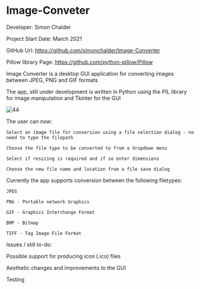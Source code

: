 # Image-Conveter

Developer: Simon Chalder

Project Start Date: March 2021

GitHub Url: https://github.com/simonchalder/Image-Converter

Pillow library Page: https://github.com/python-pillow/Pillow

Image Converter is a desktop GUI application for converting images between JPEG, PNG and GIF formats

The app, still under development is written in Python using the PIL library for image manipulation and Tkinter for the GUI

![44](https://user-images.githubusercontent.com/66743889/112196793-4b3cd300-8c03-11eb-8ccd-4e9a4613c887.png)

The user can now:

    Select an image file for conversion using a file selection dialog - no need to type the filepath

    Choose the file type to be converted to from a dropdown menu

    Select if resizing is required and if so enter dimensions

    Choose the new file name and location from a file save dialog

Currently the app supports conversion between the following filetypes:

    JPEG

    PNG - Portable network Graphics

    GIF - Graphics Interchange Format

    BMP - Bitmap

    TIFF - Tag Image File Format

Issues / still to-do:

Possible support for producing icon (.ico) files

Aesthetic changes and improvements to the GUI

Testing